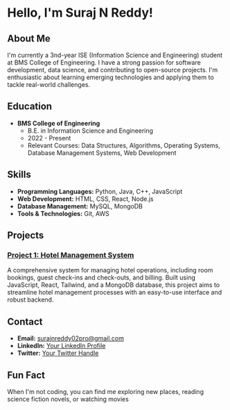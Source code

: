 # Hello, I'm Suraj N Reddy!
## About Me
I'm currently a 3nd-year ISE (Information Science and Engineering) student at BMS College of Engineering. I have a strong passion for software development, data science, and contributing to open-source projects. I'm enthusiastic about learning emerging technologies and applying them to tackle real-world challenges.
## Education
- **BMS College of Engineering**
  - B.E. in Information Science and Engineering
  - 2022 - Present
  - Relevant Courses: Data Structures, Algorithms, Operating Systems, Database Management Systems, Web Development
## Skills
- **Programming Languages:** Python, Java, C++, JavaScript
- **Web Development:** HTML, CSS, React, Node.js
- **Database Management:** MySQL, MongoDB
- **Tools & Technologies:** Git, AWS
## Projects
### [Project 1: Hotel Management System](https://github.com/surajnreddy02/Hotel-Management-System.git)
A comprehensive system for managing hotel operations, including room bookings, guest check-ins and check-outs, and billing. Built using JavaScript, React, Tailwind, and a MongoDB database, this project aims to streamline hotel management processes with an easy-to-use interface and robust backend.
## Contact
- **Email:** surajnreddy02pro@gmail.com
- **LinkedIn:** [Your LinkedIn Profile](https://www.linkedin.com/in/surajnreddy02)
- **Twitter:** [Your Twitter Handle](https://x.com/SurajNReddy02)
## Fun Fact
When I'm not coding, you can find me exploring new places, reading science fiction novels, or watching movies
